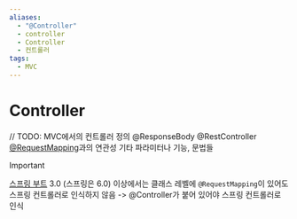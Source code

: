 ```yaml
---
aliases:
  - "@Controller"
  - controller
  - Controller
  - 컨트롤러
tags:
  - MVC
---
```


# Controller


// TODO:
MVC에서의 컨트롤러 정의
@ResponseBody
@RestController
[@RequestMapping](../Spring/Spring%20MVC/@RequestMapping.md)과의 연관성
기타 파라미터나 기능, 문법들
> [!important]
> [스프링 부트](SpringBoot.md) 3.0 (스프링은 6.0) 이상에서는 클래스 레벨에 `@RequestMapping`이 있어도 스프링 컨트롤러로 인식하지 않음 -> @Controller가 붙어 있어야 스프링 컨트롤러로 인식




